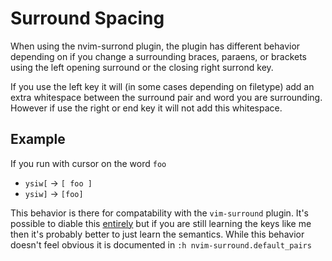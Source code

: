 # Surround Spacing
When using the nvim-surrond plugin, the plugin has different behavior depending
on if you change a surrounding braces, paraens, or brackets using the left
opening surround or the closing right surrond key.

If you use the left key it will (in some cases depending on filetype) add an
extra whitespace between the surround pair and word you are surrounding.
However if use the right or end key it will not add this whitespace.

## Example
If you run with cursor on the word `foo`

- `ysiw[` -> `[ foo ]`
- `ysiw]` -> `[foo]`


This behavior is there for compatability with the `vim-surround` plugin. It's
possible to diable this [entirely](https://github.com/kylechui/nvim-surround/issues/264)
but if you are still learning the keys like me then it's probably better to
just learn the semantics. While this behavior doesn't feel obvious it is
documented in `:h nvim-surround.default_pairs`
